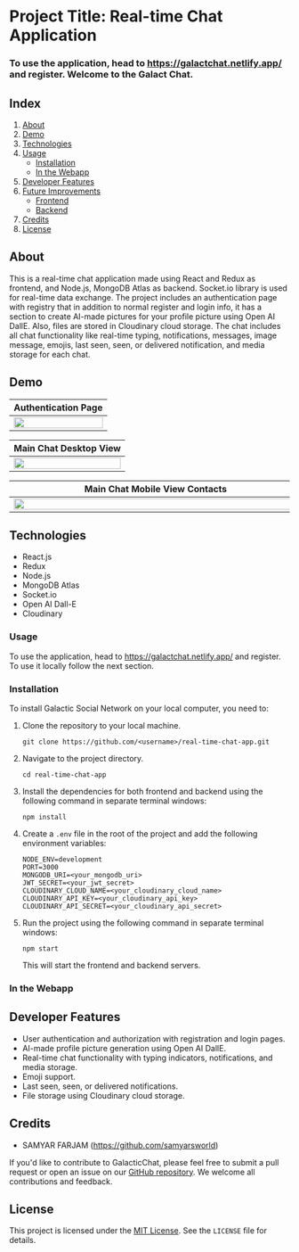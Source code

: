 # Project Title: Real-time Chat Application

### To use the application, head to https://galactchat.netlify.app/ and register. Welcome to the Galact Chat.


## Index
1. [About](#about)
2. [Demo](#demo)
3. [Technologies](#tech)
4. [Usage](#usage)
    * [Installation](#installation)
    * [In the Webapp](#webapp)
5. [Developer Features](#dev)
6. [Future Improvements](#future)
    * [Frontend](#front)
    * [Backend](#back)
7. [Credits](#credits) 
8. [License](#license)
 

<a name="about"></a>
## About

This is a real-time chat application made using React and Redux as frontend, and Node.js, MongoDB Atlas as backend. Socket.io library is used for real-time data exchange. The project includes an authentication page with registry that in addition to normal register and login info, it has a section to create AI-made pictures for your profile picture using Open AI DallE. Also, files are stored in Cloudinary cloud storage. The chat includes all chat functionality like real-time typing, notifications, messages, image message, emojis, last seen, seen, or delivered notification, and media storage for each chat.


<a name="demo"></a>
## Demo

| Authentication Page  |
|:----------------------|
|<img src="https://drive.google.com/uc?export=view&id=1_9MeqzsRwzAMEfgVG6DYsn7ZKMYtwS0h" width="100%" height="100%"/> |

| Main Chat Desktop View |
|:----------------------|
<img src="https://drive.google.com/uc?export=view&id=1-QtIt1Bsb4WhgOXa9ATvRelik_WMAO0d" width="100%" height="100%"/> |



| Main Chat Mobile View Contacts  | &nbsp;&nbsp;&nbsp; |  Main Chat Mobile View Chat  |
|:--------:|:-------------:|:--------:|
|<img src="https://drive.google.com/uc?export=view&id=1-dIbadCR_qVwcq-nw0t0WhULuGN1t3a5" style="margin-right: 10px" width="500" height="100%"/> | &nbsp;&nbsp;&nbsp; | <img src="https://drive.google.com/uc?export=view&id=1uCXv37W7XtssM-y5RsmXpsv-VnbMzxmR" width="500" height="100%"/> |


<a name="tech"></a>
## Technologies
- React.js
- Redux
- Node.js
- MongoDB Atlas
- Socket.io
- Open AI Dall-E
- Cloudinary


<a name="usage"></a>
### Usage

To use the application, head to https://galactchat.netlify.app/ and register. To use it locally follow the next section.

<a name="installation"></a>
### Installation

To install Galactic Social Network on your local computer, you need to:

1. Clone the repository to your local machine.

   ```
   git clone https://github.com/<username>/real-time-chat-app.git
   ```

2. Navigate to the project directory.

   ```
   cd real-time-chat-app
   ```

3. Install the dependencies for both frontend and backend using the following command in separate terminal windows:

   ```
   npm install
   ```

4. Create a `.env` file in the root of the project and add the following environment variables:

   ```
   NODE_ENV=development
   PORT=3000
   MONGODB_URI=<your_mongodb_uri>
   JWT_SECRET=<your_jwt_secret>
   CLOUDINARY_CLOUD_NAME=<your_cloudinary_cloud_name>
   CLOUDINARY_API_KEY=<your_cloudinary_api_key>
   CLOUDINARY_API_SECRET=<your_cloudinary_api_secret>
   ```

5. Run the project using the following command in separate terminal windows:

   ```
   npm start
   ```

   This will start the frontend and backend servers.


### In the Webapp
<a name="webapp"></a>


<a name="dev"></a>
## Developer Features

- User authentication and authorization with registration and login pages.
- AI-made profile picture generation using Open AI DallE.
- Real-time chat functionality with typing indicators, notifications, and media storage.
- Emoji support.
- Last seen, seen, or delivered notifications.
- File storage using Cloudinary cloud storage.


## Credits

- SAMYAR FARJAM (https://github.com/samyarsworld)

If you'd like to contribute to GalacticChat, please feel free to submit a pull request or open an issue on our [GitHub repository](https://github.com/samyarsworld/galactchat-chat-app-backend). We welcome all contributions and feedback.

## License

This project is licensed under the [MIT License](https://opensource.org/licenses/MIT). See the `LICENSE` file for details.

